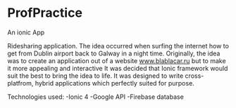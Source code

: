 # ProfPractice
An ionic App

Ridesharing application.
The idea occurred when surfing the internet how to get from Dublin airport back to Galway in a night time. 
Originally, the idea was to create an application out of a website www.blablacar.ru but to make it more appealing and interactive
It was decided that Ionic framework would suit the best to bring the idea to life. It was designed to write cross-platfrom, hybrid applications which perfectly suited for purpose. 


Technologies used:
-Ionic 4
-Google API
-Firebase database

